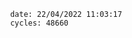

                date: 22/04/2022 11:03:17
                cycles: 48660

                         
